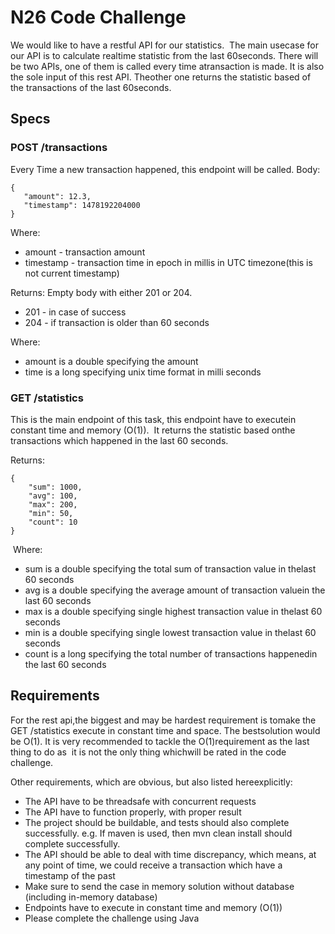 # N26 Code​ ​Challenge

We​ ​would​ ​like​ ​to​ ​have​ ​a​ ​restful​ ​API​ ​for​ ​our​ ​statistics.​ ​
The​ ​main​ ​use​ ​case​ ​for​ ​our​ ​API​ ​is​ ​to calculate​ ​realtime​ ​statistic​ ​from​ ​the​ ​last​ ​60​ ​seconds.​ 
​There​ ​will​ ​be​ ​two​ ​APIs,​ ​one​ ​of​ ​them​ ​is called​ ​every​ ​time​ ​a​ ​transaction​ ​is​ ​made.​ 
​It​ ​is​ ​also​ ​the​ ​sole​ ​input​ ​of​ ​this​ ​rest​ ​API.​ ​The​ ​other​ ​one returns​ ​the​ ​statistic​ ​based​ ​of​ ​the​ ​transactions​ ​of​ ​the​ ​last​ ​60​ ​seconds.

## Specs

### POST​ ​/transactions

Every​ ​Time​ ​a​ ​new​ ​transaction​ ​happened,​ ​this​ ​endpoint​ ​will​ ​be​ ​called. Body:

```
{
​​​​​​​​​​​​​   "amount":​ ​12.3,
​ ​​ ​​ ​"timestamp":​ ​1478192204000 
}
```

Where:
* amount​​​​ - ​​​transaction ​​amount
* timestamp ​​​-​​​ transaction​​ time​​ in​​ epoch ​​in ​​millis ​​in ​​UTC​​ time​​zone​​ (this​​ is ​​not ​​current timestamp)

Returns:​ ​Empty​ ​body​ ​with​ ​either​ ​201​ ​or​ ​204.
* 201​ ​-​ ​in​ ​case​ ​of​ ​success
* 204​ ​-​ ​if​ ​transaction​ ​is​ ​older​ ​than​ ​60​ ​seconds

Where:
* amount​​​ is ​​a​​ double​​ specifying​​ the ​​amount
* time​​​​ is ​​a​​ long​​ specifying​​ unix​​ time​​ format​​ in​​ milli seconds 

### GET​ ​/statistics

This​ ​is​ ​the​ ​main​ ​endpoint​ ​of​ ​this​ ​task,​ ​this​ ​endpoint​ ​have​ ​to​ ​execute​ ​in​ ​constant​ ​time​ ​and memory​ ​(O(1)).​ ​
It​ ​returns​ ​the​ ​statistic​ ​based​ ​on​ ​the​ ​transactions​ ​which​ ​happened​ ​in​ ​the​ ​last​ ​60 seconds.

Returns:
```
{
​ ​​ ​ ​​ ​"sum":​ ​1000, ​
    "avg":​ ​100, 
    ​"max":​ ​200, ​
    "min":​ ​50, 
    ​"count":​ ​10
}
```
​​
Where:

* sum​​​​ is​​ a​​ double​​ specifying​​ the ​​total​​ sum​​ of ​​transaction​​ value​​ in​​ the​​ last​​ 60​​ seconds 
* avg​​​​ is ​​a​​ double​​ specifying ​​the​​ average​​ amount​​ of​​ transaction​​ value​​ in​​ the ​​last​ ​60 seconds
* max​​​​ is​​ a​​ double​​ specifying​​ single​​ highest ​​transaction ​​value​​ in​​ the​​ last​​ 60​​ seconds
* min​​​​ is ​​a ​​double​​ specifying ​​single​​ lowest​​ transaction​​ value​​ in​​ the​​ last​​ 60​​ seconds
* count​​​​ is​​ a ​​long​​ specifying​​ the​​ total ​​number​​ of​​ transactions​​ happened​​ in​​ the​​ last​​ 60 seconds

## Requirements

For​​ the ​​rest​​ api,​​the ​​biggest ​​and​​ may be ​​hardest​ ​requirement ​​is​​ to ​​make ​​the​​​​ GET​ ​/statistics execute​ ​in​ ​constant​ ​time​ ​and​ ​space.​ 
​The​ ​best​ ​solution​ ​would​ ​be​ ​O(1).​ ​It​ ​is​ ​very​ ​recommended​ ​to tackle​ ​the​ ​O(1)​ ​requirement​ ​as​ ​the​ ​last​ ​thing​ ​to​ ​do​ ​as​ ​
it​ ​is​ ​not​ ​the​ ​only​ ​thing​ ​which​ ​will​ ​be​ ​rated​ ​in the​ ​code​ ​challenge.

Other​ ​requirements,​ ​which​ ​are​ ​obvious,​ ​but​ ​also​ ​listed​ ​here​ ​explicitly:

* The​ ​API​ ​have​ ​to​ ​be​ ​threadsafe​ ​with​ ​concurrent​ ​requests
* The​ ​API​ ​have​ ​to​ ​function​ ​properly,​ ​with​ ​proper​ ​result
* The​ ​project​ ​should​ ​be​ ​buildable,​ ​and​ ​tests​ ​should​ ​also​ ​complete​ ​successfully.​ ​e.g.​ ​If maven​ ​is​ ​used,​ ​then​ ​mvn​ ​clean​ ​install​ ​should​ ​complete​ ​successfully.
* The API should be able to deal with time discrepancy, which means, at any point of time, we​ ​could​ ​receive​ ​a​ ​transaction​ ​which​ ​have​ ​a​ ​timestamp​ ​of​ ​the​ ​past
* Make​ ​sure​ ​to​ ​send​ ​the​ ​case​ ​in​ ​memory​ ​solution​ ​without​ ​database​ ​(including​ ​in-memory database)
* Endpoints​ ​have​ ​to​ ​execute​ ​in​ ​constant​ ​time​ ​and​ ​memory​ ​(O(1))
* Please​ ​complete​ ​the​ ​challenge​ ​using​ ​Java